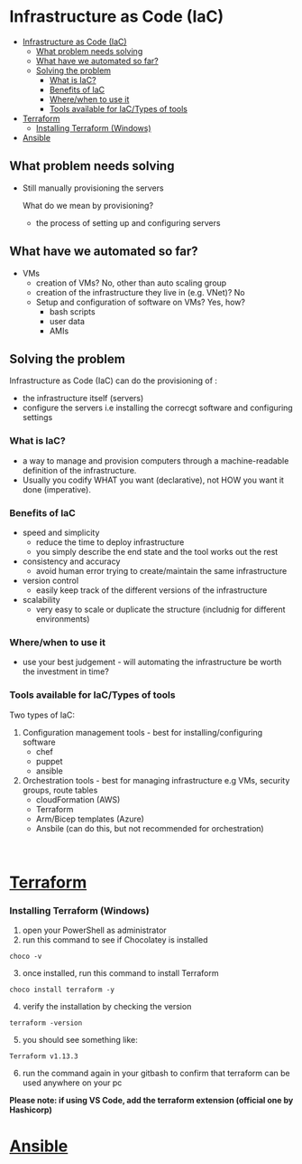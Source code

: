 # Infrastructure as Code (IaC)

- [Infrastructure as Code (IaC)](#infrastructure-as-code-iac)
  - [What problem needs solving](#what-problem-needs-solving)
  - [What have we automated so far?](#what-have-we-automated-so-far)
  - [Solving the problem](#solving-the-problem)
    - [What is IaC?](#what-is-iac)
    - [Benefits of IaC](#benefits-of-iac)
    - [Where/when to use it](#wherewhen-to-use-it)
    - [Tools available for IaC/Types of tools](#tools-available-for-iactypes-of-tools)
- [Terraform](#terraform)
    - [Installing Terraform (Windows)](#installing-terraform-windows)
- [Ansible](#ansible)

## What problem needs solving
- Still manually provisioning the servers

  What do we mean by provisioning?
  - the process of setting up and configuring servers

## What have we automated so far?
- VMs
  - creation of VMs? No, other than auto scaling group
  - creation of the infrastructure they live in (e.g. VNet)? No
  - Setup and configuration of software on VMs? Yes, how?
    - bash scripts
    - user data
    - AMIs

## Solving the problem
Infrastructure as Code (IaC) can do the provisioning of :
- the infrastructure itself (servers)
- configure the servers i.e installing the correcgt software and configuring settings

### What is IaC?
- a way to manage and provision computers through a machine-readable definition of the infrastructure.
- Usually you codify WHAT you want (declarative), not HOW you want it done (imperative).

### Benefits of IaC
- speed and simplicity
  - reduce the time to deploy infrastructure
  - you simply describe the end state and the tool works out the rest
- consistency and accuracy
  - avoid human error trying to create/maintain the same infrastructure
- version control
  - easily keep track of the different versions of the infrastructure
- scalability 
  - very easy to scale or duplicate the structure (includnig for different environments)

### Where/when to use it
- use your best judgement - will automating the infrastructure be worth the investment in time?

### Tools available for IaC/Types of tools
Two types of IaC:
  1. Configuration management tools - best for installing/configuring software
     - chef
     - puppet
     - ansible
  2. Orchestration tools - best for managing infrastructure e.g VMs, security groups, route tables
     - cloudFormation (AWS)
     - Terraform
     - Arm/Bicep templates (Azure)
     - Ansbile (can do this, but not recommended for orchestration)

<br>

# [Terraform](terraform)

### Installing Terraform (Windows)
1. open your PowerShell as administrator
2. run this command to see if Chocolatey is installed
```
choco -v
```
3. once installed, run this command to install Terraform
```
choco install terraform -y
```
4. verify the installation by checking the version
```
terraform -version
```
5. you should see something like:
```
Terraform v1.13.3
```
6. run the command again in your gitbash to confirm that terraform can be used anywhere on your pc

**Please note: if using VS Code, add the terraform extension (official one by Hashicorp)**

# [Ansible](ansible)